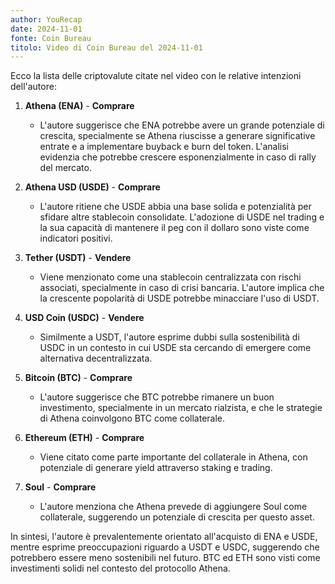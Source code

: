 ```yaml
---
author: YouRecap
date: 2024-11-01
fonte: Coin Bureau
titolo: Video di Coin Bureau del 2024-11-01
---
```

Ecco la lista delle criptovalute citate nel video con le relative intenzioni dell'autore:

1. **Athena (ENA)** - **Comprare**
   - L'autore suggerisce che ENA potrebbe avere un grande potenziale di crescita, specialmente se Athena riuscisse a generare significative entrate e a implementare buyback e burn del token. L'analisi evidenzia che potrebbe crescere esponenzialmente in caso di rally del mercato.

2. **Athena USD (USDE)** - **Comprare**
   - L'autore ritiene che USDE abbia una base solida e potenzialità per sfidare altre stablecoin consolidate. L'adozione di USDE nel trading e la sua capacità di mantenere il peg con il dollaro sono viste come indicatori positivi.

3. **Tether (USDT)** - **Vendere**
   - Viene menzionato come una stablecoin centralizzata con rischi associati, specialmente in caso di crisi bancaria. L'autore implica che la crescente popolarità di USDE potrebbe minacciare l'uso di USDT.

4. **USD Coin (USDC)** - **Vendere**
   - Similmente a USDT, l'autore esprime dubbi sulla sostenibilità di USDC in un contesto in cui USDE sta cercando di emergere come alternativa decentralizzata.

5. **Bitcoin (BTC)** - **Comprare**
   - L'autore suggerisce che BTC potrebbe rimanere un buon investimento, specialmente in un mercato rialzista, e che le strategie di Athena coinvolgono BTC come collaterale.

6. **Ethereum (ETH)** - **Comprare**
   - Viene citato come parte importante del collaterale in Athena, con potenziale di generare yield attraverso staking e trading.

7. **Soul** - **Comprare**
   - L'autore menziona che Athena prevede di aggiungere Soul come collaterale, suggerendo un potenziale di crescita per questo asset.

In sintesi, l'autore è prevalentemente orientato all'acquisto di ENA e USDE, mentre esprime preoccupazioni riguardo a USDT e USDC, suggerendo che potrebbero essere meno sostenibili nel futuro. BTC ed ETH sono visti come investimenti solidi nel contesto del protocollo Athena.
